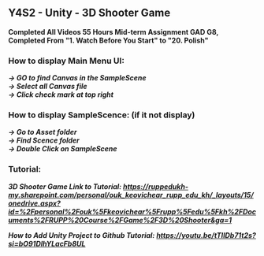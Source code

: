 ## Y4S2 - Unity - 3D Shooter Game

**Completed All Videos 55 Hours Mid-term Assignment GAD G8, 
<br /> Completed From "1. Watch Before You Start" to "20. Polish"**

### How to display Main Menu UI: 
***-> GO to find Canvas in the SampleScene
<br /> -> Select all Canvas file
<br /> -> Click check mark at top right***

### How to display SampleScence: (if it not display)
***-> Go to Asset folder
<br /> -> Find Scence folder
<br /> -> Double Click on SampleScene***


### Tutorial:
***3D Shooter Game Link to Tutorial: https://ruppedukh-my.sharepoint.com/personal/ouk_keovichear_rupp_edu_kh/_layouts/15/onedrive.aspx?id=%2Fpersonal%2Fouk%5Fkeovichear%5Frupp%5Fedu%5Fkh%2FDocuments%2FRUPP%20Course%2FGame%2F3D%20Shooter&ga=1***

***How to Add Unity Project to Github Tutorial: https://youtu.be/tTIlDb71t2s?si=bO91DlhYLacFb8UL***
